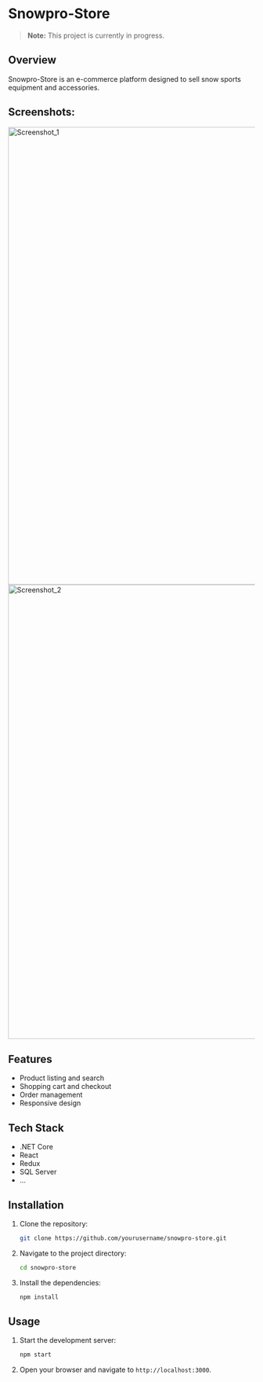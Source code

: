 # Snowpro-Store

> **Note:** This project is currently in progress.

## Overview

Snowpro-Store is an e-commerce platform designed to sell snow sports equipment and accessories.

## Screenshots:
<img width="932" alt="Screenshot_1" src="https://github.com/user-attachments/assets/05502729-68b0-4b11-aa74-216ed6fc0e0a" />

<img width="925" alt="Screenshot_2" src="https://github.com/user-attachments/assets/d3186e96-fd8b-419d-bc9d-b3bb209ce18c" />

## Features

- Product listing and search
- Shopping cart and checkout
- Order management
- Responsive design

## Tech Stack

- .NET Core
- React
- Redux
- SQL Server
- ...

## Installation

1. Clone the repository:
    ```sh
    git clone https://github.com/yourusername/snowpro-store.git
    ```
2. Navigate to the project directory:
    ```sh
    cd snowpro-store
    ```
3. Install the dependencies:
    ```sh
    npm install
    ```

## Usage

1. Start the development server:
    ```sh
    npm start
    ```
2. Open your browser and navigate to `http://localhost:3000`.
